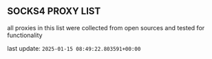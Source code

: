 ## SOCKS4 PROXY LIST

all proxies in this list were collected from open sources and tested for functionality

last update: `2025-01-15 08:49:22.803591+00:00`